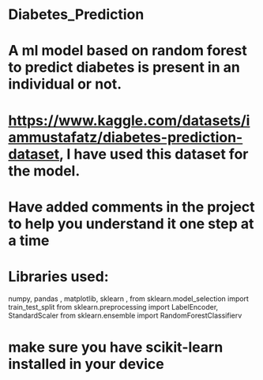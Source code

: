# Diabetes_Prediction
# A ml model based on random forest to predict diabetes is present in an individual or not.
# https://www.kaggle.com/datasets/iammustafatz/diabetes-prediction-dataset, I have used this dataset for the model.
# Have added comments in the project to help you understand it one step at a time
# Libraries used:
numpy, pandas , matplotlib, sklearn , 
from sklearn.model_selection import train_test_split
from sklearn.preprocessing import LabelEncoder, StandardScaler
from sklearn.ensemble import RandomForestClassifierv
# make sure you have scikit-learn installed in your device
